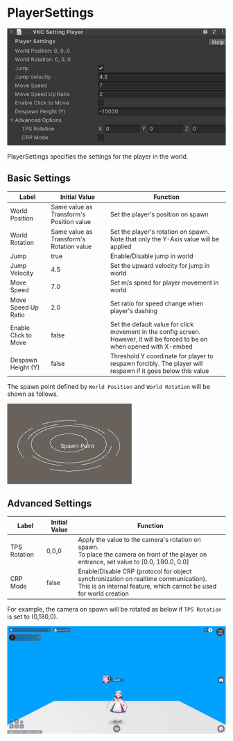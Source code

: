 # PlayerSettings

![PlayerSettings_1](./img/PlayerSettings_1.jpg)

PlayerSettings specifies the settings for the player in the world.

## Basic Settings

| Label | Initial Value | Function |
|----|----|----|
| World Position | Same value as Transform's Position value | Set the player's position on spawn |
| World Rotation | Same value as Transform's Rotation value | Set the player's rotation on spawn. <br> Note that only the Y-Axis value will be applied |
| Jump | true | Enable/Disable jump in world |
| Jump Velocity | 4.5 | Set the upward velocity for jump in world |
| Move Speed | 7.0 | Set m/s speed for player movement in world |
| Move Speed Up Ratio | 2.0 | Set ratio for speed change when player's dashing |
| Enable Click to Move | false | Set the default value for click movement in the config screen. However, it will be forced to be on when opened with X-embed |
| Despawn Height (Y) | false | Threshold Y coordinate for player to respawn forcibly. The player will respawn if it goes below this value |

The spawn point defined by `World Position` and `World Rotation` will be shown as follows.

![PlayerSettings_SpawnPoint](img/PlayerSettings_SpawnPoint.jpg)

## Advanced Settings

| Label | Initial Value | Function |
|----|----|----|
| TPS Rotation | 0,0,0 | Apply the value to the camera's rotation on spawn. <br> To place the camera on front of the player on entrance, set value to [0.0, 180.0, 0.0] |
| CRP Mode | false | Enable/Disable CRP (protocol for object synchronization on realtime communication). <br> This is an internal feature, which cannot be used for world creation |

For example, the camera on spawn will be rotated as below if `TPS Rotation` is set to (0,180,0).

![PlayerSettings_TPSRotation](./img/PlayerSettings_TPSRotation.jpg)
